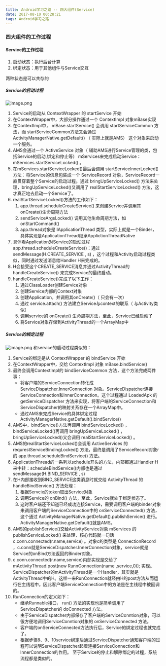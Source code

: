 ```yaml
---
title: Android学习之路 -- 四大组件(Service)
date: 2017-08-10 00:28:21
tags: Android学习之路
---
```


### 四大组件的工作过程
#### Service的工作过程
1. 启动状态：执行后台计算
2. 绑定状态：用于其他组件与Service交互

两种状态是可以共存的

##### Service的启动过程
![image.png](https://upload-images.jianshu.io/upload_images/1967257-e58180e1c53e5ada.png?imageMogr2/auto-orient/strip%7CimageView2/2/w/1240)
1. Service的启动从 ContextWrapper 的 startService 开始
2. 在ContextWrapper中，大部分操作通过一个 ContextImpl 对象mBase实现
3. 在ContextImpl中， mBase.startService() 会调用 startServiceCommon 方法，而
startServiceCommon方法又会通过 ActivityManagerNative.getDefault() （ 实际上就是AMS） 这个对象来启动一个服务。
4. AMS会通过一个 ActiveService 对象（ 辅助AMS进行Service管理的类，包括Service的启动,绑定和停止等） mServices来完成启动Service： mServices.startServiceLocked() 。
5. 在mServices.startServiceLocked()最后会调用 startServiceInnerLocked() 方法：将Service的信息包装成一个 ServiceRecord 对象，ServiceRecord一直贯穿着整个Service的启动过程。通过 bringUpServiceLocked() 方法来处理，bringUpServiceLocked()又调用了 realStartServiceLocked() 方法，这才真正地去启动一个Service了。
6. realStartServiceLocked()方法的工作如下：
	1. app.thread.scheduleCreateService() 来创建Service并调用其onCreate()生命周期方法
	2. sendServiceArgsLocked() 调用其他生命周期方法，如onStartCommand()
	3. app.thread对象是 IApplicationThread 类型，实际上就是一个Binder，具体实现是ApplicationThread继承ApplictionThreadNative
7. 具体看Application对Service的启动过程app.thread.scheduleCreateService()：通过 sendMessage(H.CREATE_SERVICE , s) ，这个过程和Activity启动过程类似，同时通过发送消息给Handler H来完成的。
8. H会接受这个CREATE_SERVICE消息并通过ActivityThread的 handleCreateService() 来完成Service的最终启动。
9. handleCreateService()完成了以下工作：
	1. 通过ClassLoader创建Service对象
	2. 创建Service内部的Context对象
	3. 创建Application，并调用其onCreate()（ 只会有一次）
	4. 通过 service.attach() 方法建立Service与context的联系（ 与Activity类似）
	5. 调用service的 onCreate() 生命周期方法，至此，Service已经启动了
	6. 将Service对象存储到ActivityThread的一个ArrayMap中

##### Service的绑定过程
![image.png](https://upload-images.jianshu.io/upload_images/1967257-077ff376f076f959.png?imageMogr2/auto-orient/strip%7CimageView2/2/w/1240)
和service的启动过程类似的：
1. Service的绑定是从 ContextWrapper 的 bindService 开始
2. 在ContextWrapper中，交给 ContextImpl 对象 mBase.bindService()
3. 最终会调用ContextImpl的 bindServiceCommon 方法，这个方法完成两件事：
	- 将客户端的ServiceConnection转化成 ServiceDispatcher.InnerConnection 对象。ServiceDispatcher连接ServiceConnection和InnerConnection。这个过程通过 LoadedApk 的 getServiceDispatcher 方法来实现，将客户端的ServiceConnection和ServiceDispatcher的映射关系存在一个ArrayMap中。
	- 通过AMS来完成Service的具体绑定过程 ActivityManagerNative.getDefault().bindService()
4. AMS中，bindService()方法再调用 bindServiceLocked() ，bindServiceLocked()再调用 bringUpServiceLocked() ，bringUpServiceLocked()又会调用 realStartServiceLocked() 。
5. AMS的realStartServiceLocked()会调用 ActiveServices 的requrestServiceBindingLocked() 方法，最终是调用了ServiceRecord对象r的 app.thread.scheduleBindService() 方法。
6. ApplicationThread的一系列以schedule开头的方法，内部都通过Handler H来中转：scheduleBindService()内部也是通过 sendMessage(H.BIND_SERVICE , s)
7. 在H内部接收到BIND_SERVICE这类消息时就交给 ActivityThread 的handleBindService() 方法处理：
	1. 根据Servcie的token取出Service对象
	2. 调用Service的 onBind() 方法，至此，Service就处于绑定状态了。
	3. 这时客户端还不知道已经成功连接Service，需要调用客户端的binder对象来调用客户端的ServiceConnection中的 onServiceConnected() 方法，这个通过 ActivityManagerNative.getDefault().publishService() 进行。ActivityManagerNative.getDefault()就是AMS。
8. AMS的publishService()交给ActivityService对象 mServices 的 publishServiceLocked() 来处理，核心代码就一句话 c.conn.connected(r.name,service) 。对象c的类型是 ConnectionRecord ，c.conn就是ServiceDispatcher.InnerConnection对象，service就是Service的onBind方法返回的Binder对象。
9. c.conn.connected(r.name,service)内部实现是交给了mActivityThread.post(new RunnConnection(name ,service,0)); 实现。ServiceDispatcher的mActivityThread是一个Handler，其实就是ActivityThread中的H。这样一来RunConnection就经由H的post方法从而运行在主线程中，因此客户端ServiceConnection中的方法是在主线程中被回调的。
10. RunConnection的定义如下：
	- 继承Runnable接口， run() 方法的实现也是简单调用了ServiceDispatcher的 doConnected 方法。
	- 由于ServiceDispatcher内部保存了客户端的ServiceConntion对象，可以很方便地调用ServiceConntion对象的 onServiceConnected 方法。
	- 客户端的onServiceConnected方法执行后，Service的绑定过程也就完成了。
	- 根据步骤8、9、10service绑定后通过ServiceDispatcher通知客户端的过程可以说明ServiceDispatcher起着连接ServiceConnection和InnerConnection的作用。 至于Service的停止和解除绑定的过程，系统流程都是类似的。
